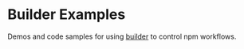 Builder Examples
================

Demos and code samples for using [builder][] to control npm workflows.

[builder]: https://github.com/FormidableLabs/builder
